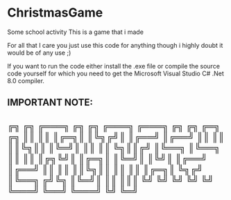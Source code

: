 # ChristmasGame
Some school activity
This is a game that i made

For all that I care you just use this code for anything though i highly doubt it would be of any use ;)

If you want to run the code either install the .exe file or
compile the source code yourself for which you need to get the Microsoft Visual Studio C# .Net 8.0 compiler.

IMPORTANT NOTE:
------------------------------------------------------------------------------------------------------------
╔╗ ╔╗ ╔═══╗ ╔╗  ╔╗ ╔═══╗     ╔═══╗ ╔╗ ╔╗ ╔═╗ ╔╗
║║ ║║ ║╔═╗║ ║╚╗╔╝║ ║╔══╝     ║╔══╝ ║║ ║║ ║║╚╗║║
║╚═╝║ ║║ ║║ ╚╗║║╔╝ ║╚══╗     ║╚══╗ ║║ ║║ ║╔╗╚╝║
║╔═╗║ ║╚═╝║  ║╚╝║  ║╔══╝     ║╔══╝ ║║ ║║ ║║╚╗║║
║║ ║║ ║╔═╗║  ╚╗╔╝  ║╚══╗    ╔╝╚╗   ║╚═╝║ ║║ ║║║
╚╝ ╚╝ ╚╝ ╚╝   ╚╝   ╚═══╝    ╚══╝   ╚═══╝ ╚╝ ╚═╝ 
------------------------------------------------------------------------------------------------------------                                          
                                          

                                             
